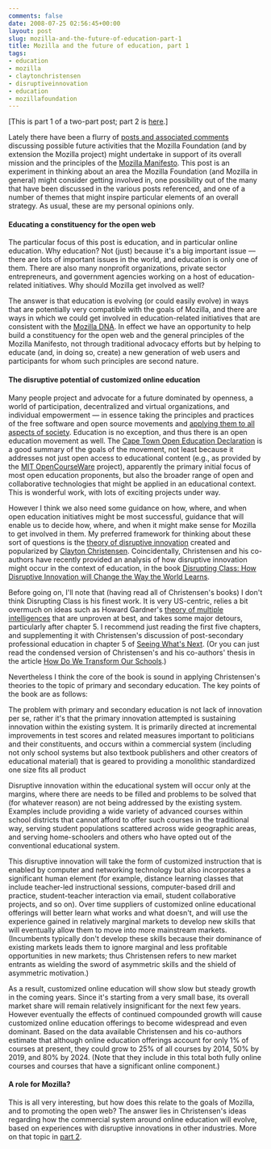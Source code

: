 ```yaml
---
comments: false
date: 2008-07-25 02:56:45+00:00
layout: post
slug: mozilla-and-the-future-of-education-part-1
title: Mozilla and the future of education, part 1
tags:
- education
- mozilla
- claytonchristensen
- disruptiveinnovation
- education
- mozillafoundation
---
```


[This is part 1 of a two-part post; part 2 is [here](http://blog.hecker.org/2008/07/25/mozilla-and-the-future-of-education-part-2/).]

Lately there have been a flurry of [posts and associated comments](http://friendfeed.com/rooms/mozilla-foundation-futures) discussing possible future activities that the Mozilla Foundation (and by extension the Mozilla project) might undertake in support of its overall mission and the principles of the [Mozilla Manifesto](http://www.mozilla.org/about/mozilla-manifesto.html). This post is an experiment in thinking about an area the Mozilla Foundation (and Mozilla in general) might consider getting involved in, one possibility out of the many that have been discussed in the various posts referenced, and one of a number of themes that might inspire particular elements of an overall strategy. As usual, these are my personal opinions only.


#### Educating a constituency for the open web


The particular focus of this post is education, and in particular online education. Why education? Not (just) because it's a big important issue — there are lots of important issues in the world, and education is only one of them. There are also many nonprofit organizations, private sector entrepreneurs, and government agencies working on a host of education-related initiatives. Why should Mozilla get involved as well?

The answer is that education is evolving (or could easily evolve) in ways that are potentially very compatible with the goals of Mozilla, and there are ways in which we could get involved in education-related initiatives that are consistent with the [Mozilla DNA](http://blog.hecker.org/2008/07/01/what-is-the-mozilla-dna/). In effect we have an opportunity to help build a constituency for the open web and the general principles of the Mozilla Manifesto, not through traditional advocacy efforts but by helping to educate (and, in doing so, create) a new generation of web users and participants for whom such principles are second nature.



#### The disruptive potential of customized online education



Many people project and advocate for a future dominated by openness, a world of participation, decentralized and virtual organizations, and individual empowerment — in essence taking the principles and practices of the free software and open source movements and [applying them to all aspects of society](http://openeverything.net/). Education is no exception, and thus there is an open education movement as well. The [Cape Town Open Education Declaration](http://www.capetowndeclaration.org/read-the-declaration) is a good summary of the goals of the movement, not least because it addresses not just open access to educational content (e.g., as provided by the [MIT OpenCourseWare](http://ocw.mit.edu/) project), apparently the primary initial focus of most open education proponents, but also the broader range of open and collaborative technologies that might be applied in an educational context. This is wonderful work, with lots of exciting projects under way.

However I think we also need some guidance on how, where, and when open education initiatives might be most successful, guidance that will enable us to decide how, where, and when it might make sense for Mozilla to get involved in them. My preferred framework for thinking about these sort of questions is the [theory of disruptive innovation](http://blog.hecker.org/2005/02/26/jwz-considered-disruptive/) created and popularized by [Clayton Christensen](http://www.claytonchristensen.com/). Coincidentally, Christensen and his co-authors have recently provided an analysis of how disruptive innovation might occur in the context of education, in the book [Disrupting Class: How Disruptive Innovation will Change the Way the World Learns](http://www.amazon.com/Disrupting-Class-Disruptive-Innovation-Change/dp/0071592067/?tag=frankhecker-20).

Before going on, I'll note that (having read all of Christensen's books) I don't think Disrupting Class is his finest work. It is very US-centric, relies a bit overmuch on ideas such as Howard Gardner's [theory of multiple intelligences](http://en.wikipedia.org/wiki/Theory_of_multiple_intelligences) that are unproven at best, and takes some major detours, particularly after chapter 5. I recommend just reading the first five chapters, and supplementing it with Christensen's discussion of post-secondary professional education in chapter 5 of [Seeing What's Next](http://www.amazon.com/Seeing-Whats-Next-Theories-Innovation/dp/1591391857/?tag=frankhecker-20). (Or you can just read the condensed version of Christensen's and his co-authors' thesis in the article [How Do We Transform Our Schools](http://www.hoover.org/publications/ednext/18575969.html).)

Nevertheless I think the core of the book is sound in applying Christensen's theories to the topic of primary and secondary education. The key points of the book are as follows:

The problem with primary and secondary education is not lack of innovation per se, rather it's that the primary innovation attempted is sustaining innovation within the existing system. It is primarily directed at incremental improvements in test scores and related measures important to politicians and their constituents, and occurs within a commercial system (including not only school systems but also textbook publishers and other creators of educational material) that is geared to providing a monolithic standardized one size fits all product

Disruptive innovation within the educational system will occur only at the margins, where there are needs to be filled and problems to be solved that (for whatever reason) are not being addressed by the existing system. Examples include providing a wide variety of advanced courses within school districts that cannot afford to offer such courses in the traditional way, serving student populations scattered across wide geographic areas, and serving home-schoolers and others who have opted out of the conventional educational system.

This disruptive innovation will take the form of customized instruction that is enabled by computer and networking technology but also incorporates a significant human element (for example, distance learning classes that include teacher-led instructional sessions, computer-based drill and practice, student-teacher interaction via email, student collaborative projects, and so on). Over time suppliers of customized online educational offerings will better learn what works and what doesn't, and will use the experience gained in relatively marginal markets to develop new skills that will eventually allow them to move into more mainstream markets. (Incumbents typically don't develop these skills because their dominance of existing markets leads them to ignore marginal and less profitable opportunities in new markets; thus Christensen refers to new market entrants as wielding the sword of asymmetric skills and the shield of asymmetric motivation.)

As a result, customized online education will show slow but steady growth in the coming years. Since it's starting from a very small base, its overall market share will remain relatively insignificant for the next few years. However eventually the effects of continued compounded growth will cause customized online education offerings to become widespread and even dominant. Based on the data available Christensen and his co-authors estimate that although online education offerings account for only 1% of courses at present, they could grow to 25% of all courses by 2014, 50% by 2019, and 80% by 2024. (Note that they include in this total both fully online courses and courses that have a significant online component.)


#### A role for Mozilla?


This is all very interesting, but how does this relate to the goals of Mozilla, and to promoting the open web? The answer lies in Christensen's ideas regarding how the commercial system around online education will evolve, based on experiences with disruptive innovations in other industries. More on that topic in [part 2](http://blog.hecker.org/2008/07/25/mozilla-and-the-future-of-education-part-2/).
